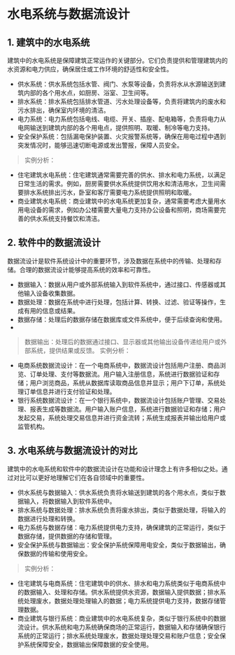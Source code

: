 # 水电系统与数据流设计

## 1. 建筑中的水电系统
建筑中的水电系统是保障建筑正常运作的关键部分。它们负责提供和管理建筑内的水资源和电力供应，确保居住或工作环境的舒适性和安全性。

- 供水系统：供水系统包括水管、阀门、水泵等设备，负责将水从水源输送到建筑内部的各个用水点，如厨房、浴室、卫生间等。
- 排水系统：排水系统包括排水管道、污水处理设备等，负责将建筑内的废水和污水排出，确保室内环境的清洁。
- 电力系统：电力系统包括电线、电缆、开关、插座、配电箱等，负责将电力从电网输送到建筑内部的各个用电点，提供照明、取暖、制冷等电力支持。
- 安全保护系统：包括漏电保护装置、火灾报警系统等，确保在用电过程中遇到突发情况时，能够迅速切断电源或发出警报，保障人员安全。

> 实例分析：

- 住宅建筑水电系统：住宅建筑通常需要完善的供水、排水和电力系统，以满足日常生活的需求。例如，厨房需要供水系统提供饮用水和清洁用水，卫生间需要排水系统排出污水，卧室和客厅需要电力系统提供照明和取暖。
- 商业建筑水电系统：商业建筑中的水电系统更加复杂，通常需要考虑大量用水用电设备的需求，例如办公楼需要大量电力支持办公设备和照明，商场需要完善的供水系统支持餐饮和清洁。

## 2. 软件中的数据流设计
数据流设计是软件系统设计中的重要环节，涉及数据在系统中的传输、处理和存储。合理的数据流设计能够提高系统的效率和可靠性。

- 数据输入：数据从用户或外部系统输入到软件系统中，通过接口、传感器或其他输入设备收集数据。
- 数据处理：数据在系统中进行处理，包括计算、转换、过滤、验证等操作，生成有用的信息或结果。
- 数据存储：处理后的数据存储在数据库或文件系统中，便于后续查询和使用。
- 
> 数据输出：处理后的数据通过接口、显示器或其他输出设备传递给用户或外部系统，提供结果或反馈。
实例分析：

- 电商系统数据流设计：在一个电商系统中，数据流设计包括用户注册、商品浏览、订单处理、支付等数据流。用户输入注册信息，系统进行数据验证和存储；用户浏览商品，系统从数据库读取商品信息并显示；用户下订单，系统处理订单信息并进行支付验证和处理。
- 银行系统数据流设计：在一个银行系统中，数据流设计包括账户管理、交易处理、报表生成等数据流。用户输入账户信息，系统进行数据验证和存储；用户发起交易，系统处理交易信息并进行资金流转；系统生成报表并输出给用户或监管机构。

## 3. 水电系统与数据流设计的对比
建筑中的水电系统和软件中的数据流设计在功能和设计理念上有许多相似之处。通过对比可以更好地理解它们在各自领域中的重要性。

- 供水系统与数据输入：供水系统负责将水输送到建筑的各个用水点，类似于数据输入，将数据输入到软件系统中。
- 排水系统与数据处理：排水系统负责将废水排出，类似于数据处理，将输入的数据进行处理和转换。
- 电力系统与数据存储：电力系统提供电力支持，确保建筑的正常运行，类似于数据存储，提供数据的存储和管理。
- 安全保护系统与数据输出：安全保护系统保障用电安全，类似于数据输出，确保数据的传输和使用安全。

> 实例分析：

- 住宅建筑与电商系统：住宅建筑中的供水、排水和电力系统类似于电商系统中的数据输入、处理和存储。供水系统提供水资源，数据输入提供数据；排水系统处理废水，数据处理处理输入的数据；电力系统提供电力支持，数据存储管理数据。
- 商业建筑与银行系统：商业建筑中的水电系统复杂，类似于银行系统中的数据流设计。供水系统和电力系统确保商场的正常运行，数据输入和存储确保银行系统的正常运行；排水系统处理废水，数据处理处理交易和账户信息；安全保护系统保障安全，数据输出保障数据的安全使用。